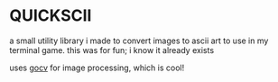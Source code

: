 # QUICKSCII

a small utility library i made to convert images to ascii art to use in my terminal game. this was for fun; i know it already exists

uses [gocv](https://github.com/hybridgroup/gocv) for image processing, which is cool!
